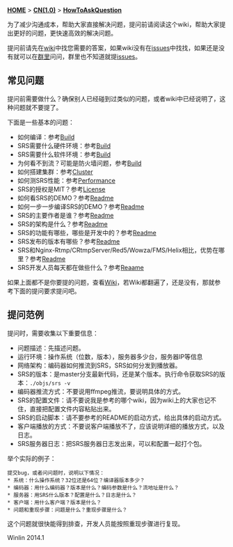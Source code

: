 [**HOME**](Home) > [**CN(1.0)**](v1_CN_Home) > [**HowToAskQuestion**](v1_CN_HowToAskQuestion)

为了减少沟通成本，帮助大家直接解决问题，提问前请阅读这个wiki，帮助大家提出更好的问题，更快速高效的解决问题。

提问前请先在[wiki][wiki]中找您需要的答案，如果wiki没有在[issues][issues]中找找，如果还是没有就可以在[群里][group]问问，群里也不知道就提[issues][new]。

## 常见问题

提问前需要做什么？确保别人已经碰到过类似的问题，或者wiki中已经说明了，这种问题就不要提了。

下面是一些基本的问题：

* 如何编译：参考[Build](https://github.com/winlinvip/simple-rtmp-server/wiki/v1_CN_Build)
* SRS需要什么硬件环境：参考[Build](https://github.com/winlinvip/simple-rtmp-server/wiki/v1_CN_Build)
* SRS需要什么软件环境：参考[Build](https://github.com/winlinvip/simple-rtmp-server/wiki/v1_CN_Build)
* 为何看不到流？可能是防火墙问题，参考[Build](https://github.com/winlinvip/simple-rtmp-server/wiki/v1_CN_Build)
* 如何搭建集群：参考[Cluster](https://github.com/winlinvip/simple-rtmp-server/wiki/v1_Cluster)
* 如何测SRS性能：参考[Performance](https://github.com/winlinvip/simple-rtmp-server/wiki/v1_CN_Performance)
* SRS的授权是MIT？参考[License](https://github.com/winlinvip/simple-rtmp-server/blob/master/LICENSE)
* 如何看SRS的DEMO？参考[Readme](https://github.com/winlinvip/simple-rtmp-server/tree/1.0release#usagesimple)
* 如何一步一步编译SRS的DEMO？参考[Readme](https://github.com/winlinvip/simple-rtmp-server/tree/1.0release#usagedetail)
* SRS的主要作者是谁？参考[Readme](https://github.com/winlinvip/simple-rtmp-server/tree/1.0release#authors)
* SRS的架构是什么？参考[Readme](https://github.com/winlinvip/simple-rtmp-server/tree/1.0release#architecture)
* SRS的功能有哪些，哪些是开发中的？参考[Readme](https://github.com/winlinvip/simple-rtmp-server/tree/1.0release#summary)
* SRS发布的版本有哪些？参考[Readme](https://github.com/winlinvip/simple-rtmp-server/tree/1.0release#releases)
* SRS和Nginx-Rtmp/CRtmpServer/Red5/Wowza/FMS/Helix相比，优势在哪里？参考[Readme](https://github.com/winlinvip/simple-rtmp-server/tree/1.0release#compare)
* SRS开发人员每天都在做些什么？参考[Reaame](https://github.com/winlinvip/simple-rtmp-server/tree/1.0release#history)

如果上面都不是你要提的问题，查看[Wiki](https://github.com/winlinvip/simple-rtmp-server/wiki)，若Wiki都翻遍了，还是没有，那就参考下面的提问要求提问吧。

## 提问范例

提问时，需要收集以下重要信息：
* 问题描述：先描述问题。
* 运行环境：操作系统（位数，版本），服务器多少台，服务器IP等信息
* 网络架构：编码器如何推流到SRS，SRS如何分发到播放器。
* SRS的版本：是master分支最新代码，还是某个版本。执行命令获取SRS的版本：`./objs/srs -v`
* 编码器推流方式：不要说用ffmpeg推流，要说明具体的方式。
* SRS的配置文件：请不要说我是参考的哪个wiki，因为wiki上的大家也记不住，直接把配置文件内容粘贴出来。
* SRS的启动脚本：请不要参考的README的启动方式，给出具体的启动方式。
* 客户端播放的方式：不要说客户端播放不了，应该说明详细的播放方式，以及日志。
* SRS服务器日志：把SRS服务器日志发出来，可以和配置一起打个包。

举个实际的例子：

    提交bug，或者问问题时，说明以下情况：
    * 系统：什么操作系统？32位还是64位？编译器版本多少？
    * 编码器：用什么编码器？版本是什么？编码参数是什么？流地址是什么？
    * 服务器：用SRS什么版本？配置是什么？日志是什么？
    * 客户端：用什么客户端？版本是什么？
    * 问题和重现步骤：问题是什么？重现步骤是什么？

这个问题就很快能得到排查，开发人员能按照重现步骤进行复现。

Winlin 2014.1

[wiki]: https://github.com/winlinvip/simple-rtmp-server/wiki/Home
[issues]: https://github.com/winlinvip/simple-rtmp-server/issues?q=
[group]: https://github.com/winlinvip/simple-rtmp-server/wiki/v1_CN_Contact
[new]: https://github.com/winlinvip/simple-rtmp-server/issues/new
